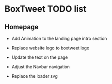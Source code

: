 # BoxTweet TODO list

## Homepage

- Add Animation to the landing page intro section

- Replace website logo to boxtweet logo

- Update the text on the page

- Adjust the Navbar navigation

- Replace the loader svg